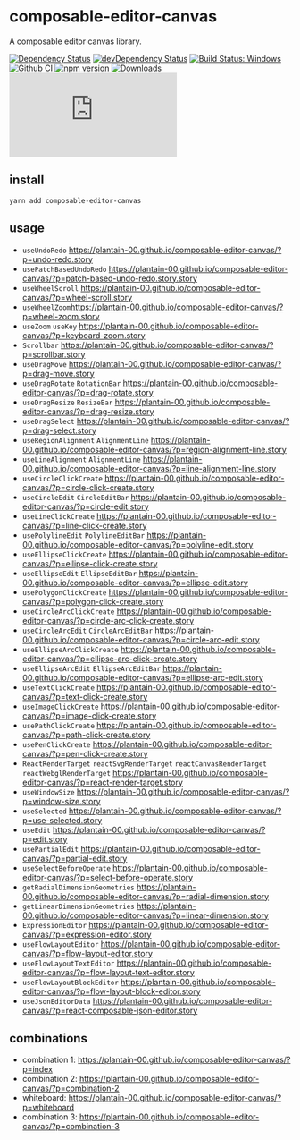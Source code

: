 # composable-editor-canvas

A composable editor canvas library.

[![Dependency Status](https://david-dm.org/plantain-00/composable-editor-canvas.svg)](https://david-dm.org/plantain-00/composable-editor-canvas)
[![devDependency Status](https://david-dm.org/plantain-00/composable-editor-canvas/dev-status.svg)](https://david-dm.org/plantain-00/composable-editor-canvas#info=devDependencies)
[![Build Status: Windows](https://ci.appveyor.com/api/projects/status/github/plantain-00/composable-editor-canvas?branch=master&svg=true)](https://ci.appveyor.com/project/plantain-00/composable-editor-canvas/branch/master)
![Github CI](https://github.com/plantain-00/composable-editor-canvas/workflows/Github%20CI/badge.svg)
[![npm version](https://badge.fury.io/js/composable-editor-canvas.svg)](https://badge.fury.io/js/composable-editor-canvas)
[![Downloads](https://img.shields.io/npm/dm/composable-editor-canvas.svg)](https://www.npmjs.com/package/composable-editor-canvas)
[![type-coverage](https://img.shields.io/badge/dynamic/json.svg?label=type-coverage&prefix=%E2%89%A5&suffix=%&query=$.typeCoverage.atLeast&uri=https%3A%2F%2Fraw.githubusercontent.com%2Fplantain-00%2Fcomposable-editor-canvas%2Fmaster%2Fpackage.json)](https://github.com/plantain-00/composable-editor-canvas)

## install

`yarn add composable-editor-canvas`

## usage

+ `useUndoRedo` <https://plantain-00.github.io/composable-editor-canvas/?p=undo-redo.story>
+ `usePatchBasedUndoRedo` <https://plantain-00.github.io/composable-editor-canvas/?p=patch-based-undo-redo.story.story>
+ `useWheelScroll` <https://plantain-00.github.io/composable-editor-canvas/?p=wheel-scroll.story>
+ `useWheelZoom`<https://plantain-00.github.io/composable-editor-canvas/?p=wheel-zoom.story>
+ `useZoom` `useKey` <https://plantain-00.github.io/composable-editor-canvas/?p=keyboard-zoom.story>
+ `Scrollbar` <https://plantain-00.github.io/composable-editor-canvas/?p=scrollbar.story>
+ `useDragMove` <https://plantain-00.github.io/composable-editor-canvas/?p=drag-move.story>
+ `useDragRotate` `RotationBar` <https://plantain-00.github.io/composable-editor-canvas/?p=drag-rotate.story>
+ `useDragResize` `ResizeBar` <https://plantain-00.github.io/composable-editor-canvas/?p=drag-resize.story>
+ `useDragSelect` <https://plantain-00.github.io/composable-editor-canvas/?p=drag-select.story>
+ `useRegionAlignment` `AlignmentLine` <https://plantain-00.github.io/composable-editor-canvas/?p=region-alignment-line.story>
+ `useLineAlignment` `AlignmentLine` <https://plantain-00.github.io/composable-editor-canvas/?p=line-alignment-line.story>
+ `useCircleClickCreate` <https://plantain-00.github.io/composable-editor-canvas/?p=circle-click-create.story>
+ `useCircleEdit` `CircleEditBar` <https://plantain-00.github.io/composable-editor-canvas/?p=circle-edit.story>
+ `useLineClickCreate` <https://plantain-00.github.io/composable-editor-canvas/?p=line-click-create.story>
+ `usePolylineEdit` `PolylineEditBar` <https://plantain-00.github.io/composable-editor-canvas/?p=polyline-edit.story>
+ `useEllipseClickCreate` <https://plantain-00.github.io/composable-editor-canvas/?p=ellipse-click-create.story>
+ `useEllipseEdit` `EllipseEditBar` <https://plantain-00.github.io/composable-editor-canvas/?p=ellipse-edit.story>
+ `usePolygonClickCreate` <https://plantain-00.github.io/composable-editor-canvas/?p=polygon-click-create.story>
+ `useCircleArcClickCreate` <https://plantain-00.github.io/composable-editor-canvas/?p=circle-arc-click-create.story>
+ `useCircleArcEdit` `CircleArcEditBar` <https://plantain-00.github.io/composable-editor-canvas/?p=circle-arc-edit.story>
+ `useEllipseArcClickCreate` <https://plantain-00.github.io/composable-editor-canvas/?p=ellipse-arc-click-create.story>
+ `useEllipseArcEdit` `EllipseArcEditBar` <https://plantain-00.github.io/composable-editor-canvas/?p=ellipse-arc-edit.story>
+ `useTextClickCreate` <https://plantain-00.github.io/composable-editor-canvas/?p=text-click-create.story>
+ `useImageClickCreate` <https://plantain-00.github.io/composable-editor-canvas/?p=image-click-create.story>
+ `usePathClickCreate` <https://plantain-00.github.io/composable-editor-canvas/?p=path-click-create.story>
+ `usePenClickCreate` <https://plantain-00.github.io/composable-editor-canvas/?p=pen-click-create.story>
+ `ReactRenderTarget` `reactSvgRenderTarget` `reactCanvasRenderTarget` `reactWebglRenderTarget` <https://plantain-00.github.io/composable-editor-canvas/?p=react-render-target.story>
+ `useWindowSize` <https://plantain-00.github.io/composable-editor-canvas/?p=window-size.story>
+ `useSelected` <https://plantain-00.github.io/composable-editor-canvas/?p=use-selected.story>
+ `useEdit` <https://plantain-00.github.io/composable-editor-canvas/?p=edit.story>
+ `usePartialEdit` <https://plantain-00.github.io/composable-editor-canvas/?p=partial-edit.story>
+ `useSelectBeforeOperate` <https://plantain-00.github.io/composable-editor-canvas/?p=select-before-operate.story>
+ `getRadialDimensionGeometries` <https://plantain-00.github.io/composable-editor-canvas/?p=radial-dimension.story>
+ `getLinearDimensionGeometries` <https://plantain-00.github.io/composable-editor-canvas/?p=linear-dimension.story>
+ `ExpressionEditor` <https://plantain-00.github.io/composable-editor-canvas/?p=expression-editor.story>
+ `useFlowLayoutEditor` <https://plantain-00.github.io/composable-editor-canvas/?p=flow-layout-editor.story>
+ `useFlowLayoutTextEditor` <https://plantain-00.github.io/composable-editor-canvas/?p=flow-layout-text-editor.story>
+ `useFlowLayoutBlockEditor` <https://plantain-00.github.io/composable-editor-canvas/?p=flow-layout-block-editor.story>
+ `useJsonEditorData` <https://plantain-00.github.io/composable-editor-canvas/?p=react-composable-json-editor.story>

## combinations

+ combination 1: <https://plantain-00.github.io/composable-editor-canvas/?p=index>
+ combination 2: <https://plantain-00.github.io/composable-editor-canvas/?p=combination-2>
+ whiteboard: <https://plantain-00.github.io/composable-editor-canvas/?p=whiteboard>
+ combination 3: <https://plantain-00.github.io/composable-editor-canvas/?p=combination-3>
